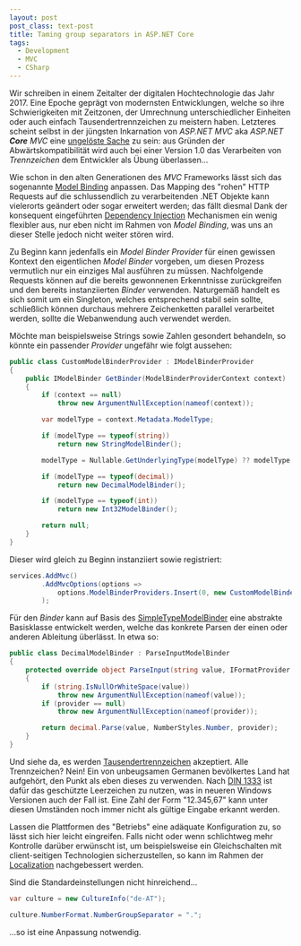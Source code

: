 ```yaml
---
layout: post
post_class: text-post
title: Taming group separators in ASP.NET Core
tags:
  - Development
  - MVC
  - CSharp
---
```


Wir schreiben in einem Zeitalter der digitalen Hochtechnologie das Jahr 2017. Eine Epoche geprägt von modernsten Entwicklungen, welche so ihre Schwierigkeiten mit Zeitzonen, der Umrechnung unterschiedlicher Einheiten oder auch einfach Tausendertrennzeichen zu meistern haben. Letzteres scheint selbst in der jüngsten Inkarnation von *ASP.NET MVC* aka *ASP.NET **Core** MVC* eine [ungelöste Sache][0] zu sein: aus Gründen der Abwärtskompatibilität wird auch bei einer Version 1.0 das Verarbeiten von *Trennzeichen* dem Entwickler als Übung überlassen...

Wie schon in den alten Generationen des *MVC* Frameworks lässt sich das sogenannte [Model Binding][1] anpassen. Das Mapping des "rohen" HTTP Requests auf die schlussendlich zu verarbeitenden .NET Objekte kann vielerorts geändert oder sogar erweitert werden; das fällt diesmal Dank der konsequent eingeführten [Dependency Injection][2] Mechanismen ein wenig flexibler aus, nur eben nicht im Rahmen von *Model Binding*, was uns an dieser Stelle jedoch nicht weiter stören wird.

Zu Beginn kann jedenfalls ein *Model Binder Provider* für einen gewissen Kontext den eigentlichen *Model Binder* vorgeben, um diesen Prozess vermutlich nur ein einziges Mal ausführen zu müssen. Nachfolgende Requests können auf die bereits gewonnenen Erkenntnisse zurückgreifen und den bereits instanziierten *Binder* verwenden. Naturgemäß handelt es sich somit um ein Singleton, welches entsprechend stabil sein sollte, schließlich können durchaus mehrere Zeichenketten parallel verarbeitet werden, sollte die Webanwendung auch verwendet werden.

Möchte man beispielsweise Strings sowie Zahlen gesondert behandeln, so könnte ein passender *Provider* ungefähr wie folgt aussehen:

```csharp
public class CustomModelBinderProvider : IModelBinderProvider
{
    public IModelBinder GetBinder(ModelBinderProviderContext context)
    {
        if (context == null)
            throw new ArgumentNullException(nameof(context));

        var modelType = context.Metadata.ModelType;

        if (modelType == typeof(string))
            return new StringModelBinder();

        modelType = Nullable.GetUnderlyingType(modelType) ?? modelType;

        if (modelType == typeof(decimal))
            return new DecimalModelBinder();

        if (modelType == typeof(int))
            return new Int32ModelBinder();

        return null;
    }
}
```

Dieser wird gleich zu Beginn instanziiert sowie registriert:

```csharp
services.AddMvc()
        .AddMvcOptions(options =>
            options.ModelBinderProviders.Insert(0, new CustomModelBinderProvider())
        );
```

Für den *Binder* kann auf Basis des [SimpleTypeModelBinder][3] eine abstrakte Basisklasse entwickelt werden, welche das konkrete Parsen der einen oder anderen Ableitung überlässt. In etwa so:

```csharp
public class DecimalModelBinder : ParseInputModelBinder
{
    protected override object ParseInput(string value, IFormatProvider provider)
    {
        if (string.IsNullOrWhiteSpace(value))
            throw new ArgumentNullException(nameof(value));
        if (provider == null)
            throw new ArgumentNullException(nameof(provider));

        return decimal.Parse(value, NumberStyles.Number, provider);
    }
}
```

Und siehe da, es werden [Tausendertrennzeichen][4] akzeptiert. Alle Trennzeichen? Nein! Ein von unbeugsamen Germanen bevölkertes Land hat aufgehört, den Punkt als eben dieses zu verwenden. Nach [DIN 1333][5] ist dafür das geschützte Leerzeichen zu nutzen, was in neueren Windows Versionen auch der Fall ist. Eine Zahl der Form "12.345,67" kann unter diesen Umständen noch immer nicht als gültige Eingabe erkannt werden.

Lassen die Plattformen des "Betriebs" eine adäquate Konfiguration zu, so lässt sich hier leicht eingreifen. Falls nicht oder wenn schlichtweg mehr Kontrolle darüber erwünscht ist, um beispielsweise ein Gleichschalten mit client-seitigen Technologien sicherzustellen, so kann im Rahmen der [Localization][6] nachgebessert werden.

Sind die Standardeinstellungen nicht hinreichend...

```csharp
var culture = new CultureInfo("de-AT");

culture.NumberFormat.NumberGroupSeparator = ".";
```

...so ist eine Anpassung notwendig.


[0]: https://github.com/aspnet/Mvc/issues/5502
[1]: https://docs.microsoft.com/en-us/aspnet/core/mvc/models/model-binding
[2]: https://docs.microsoft.com/en-us/aspnet/core/fundamentals/dependency-injection
[3]: https://github.com/aspnet/Mvc/blob/dev/src/Microsoft.AspNetCore.Mvc.Core/ModelBinding/Binders/SimpleTypeModelBinder.cs
[4]: https://de.wikipedia.org/wiki/Zifferngruppierung#Mit_dem_Tausendertrennzeichen
[5]: https://de.wikipedia.org/wiki/Schreibweise_von_Zahlen#Tausendertrennzeichen
[6]: https://docs.microsoft.com/en-us/aspnet/core/fundamentals/localization
